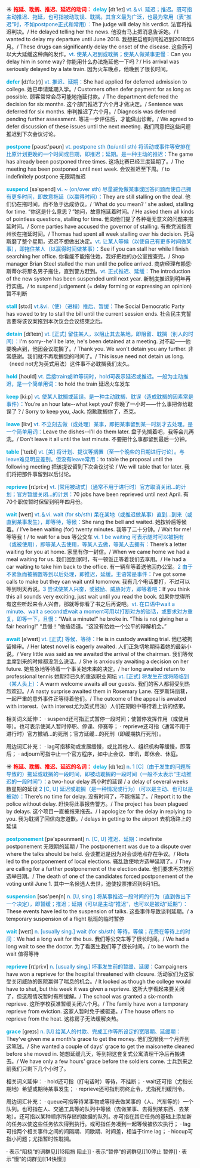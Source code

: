 ☀ <font color="red">**拖延、耽搁、推迟、延迟的动词：**</font>
<font color="sky blue">**delay**</font> [dɪ'leɪ] 
<font color="#0070c0">vt.＆vi. 延迟；推迟。既可指主动推迟、拖延，也可指被动耽误、耽搁。其含义最为广泛，也最为常用（表“推迟”时，不如postpone正式和常用）：</font>The judge will delay his verdict. 法官将推迟判决。/ He delayed telling her the news. 他没有马上把消息告诉她。/ I wanted to delay my departure until June 2018. 我想把启程时间推迟到2018年6月。/ These drugs can significantly delay the onset of the disease. 这些药可以大大延缓这种病的发作。<font color="#0070c0">vt. 使某人迟到或耽搁；使某人做某事更慢：</font>Can you delay him in some way? 你能用什么办法拖延他一下吗？/ His arrival was seriously delayed by a late train. 因为火车晚点，他晚到了很长时间。
           
<font color="sky blue">**defer**</font> [dɪˈfɜ:(r)]
<font color="#0070c0">vt. 推迟、延期：</font>She had applied for deferred admission to college. 她已申请延期入学。/ Customers often defer payment for as long as possible. 顾客常常会尽可能地拖延付款。/ The department deferred the decision for six months. 这个部门推迟了六个月才做决定。/ Sentence was deferred for six months. 审判推迟了六个月。/ Diagnosis was deferred pending further assessment. 等进一步评估后，才能做出诊断。/ We agreed to defer discussion of these issues until the next meeting. 我们同意把这些问题推迟到下次会议讨论。

<font color="sky blue">**postpone**</font> [pəʊst'pəʊn] 
<font color="#0070c0">vt. postpone sth (to/until sth) 将活动或事件等安排在比原计划更晚的一个时间或日期，即推迟；延期。是一种主动的推迟：</font>The game has already been postponed three times. 这场比赛已经三度延期了。/ The meeting has been postponed until next week. 会议推迟至下周。/ to indefinitely postpone 无限期推迟
           
<font color="sky blue">**suspend**</font> [səˈspend]
<font color="#0070c0">vi. ~ (on/over sth) 尽量避免做某事或回答问题而使自己拥有更多时间，即故意拖延（以赢得时间）：</font>They are still stalling on the deal. 他们仍在拖时间，而不急于达成协议。/ ‘What do you mean? ’ she asked, stalling for time. “你这是什么意思？”她问，故意拖延着时间。/ He asked them all kinds of pointless questions, stalling for time. 他向他们提了各种毫无意义的问题来拖延时间。/ Some parties have accused the governor of stalling. 有些党派指责州长在拖延时间。/ Thomas had spent all week stalling over his decision. 托马斯磨了整个星期，迟迟不想做出决定。<font color="#0070c0">vt. 让某人等候（以使自己有更多时间做某事），即拖住某人（以赢得时间做某事）：</font>See if you can stall her while I finish searching her office. 你看能不能拖住她，我好把她的办公室搜查完。/ Shop manager Brian Steel stalled the man until the police arrived. 商店经理布赖恩·斯蒂尔将那名男子拖住，直到警方赶到。<font color="#0070c0">vt. 正式推迟、延缓：</font>The introduction of the new system has been suspended until next year. 新制度推迟到明年再行实施。/ to suspend judgement (= delay forming or expressing an opinion) 暂不判断
           
<font color="sky blue">**stall**</font> [stɔ:l]
<font color="#0070c0">vt.&vi.（使）（进程）推后、暂缓：</font>The Social Democratic Party has vowed to try to stall the bill until the current session ends. 社会民主党誓言要将该议案拖到本次议会会议结束之后。
           
<font color="sky blue">**detain**</font> [dɪˈteɪn]
<font color="#0070c0">vt. [正式] 留住某人，以阻止其去某地，即阻留、耽搁（别人的时间）：</font>I'm sorry--he'll be late; he's been detained at a meeting. 对不起——他要晚点到，他因会议耽搁了。/ Thank you. We won't detain you any further. 非常感谢。我们就不再耽搁您的时间了。/ This issue need not detain us long.（need not尤为英式用法）这件事不必耽搁我们太久。

<font color="sky blue">**hold**</font> [həʊld] 
<font color="#0070c0">vt. 后接train或lift等词时，hold可表示延迟或推迟。一般为主动推迟，是一个简单用词：</font>to hold the train 延迟火车发车

<font color="sky blue">**keep**</font> [ki:p] 
<font color="#0070c0">vt. 使某人耽搁或延误。是一种主动耽搁、耽误（造成耽搁的因素常是事件）：</font>You’re an hour late--what kept you? 你晚了一小时——什么事把你给耽误了？/ Sorry to keep you, Jack. 抱歉耽搁你了，杰克。

<font color="sky blue">**leave**</font> [li:v] 
<font color="#0070c0">vt. 不立刻去做（或处理）某事，即把某事留到某一时刻才去处理。是一个简单用词：</font>Leave the dishes--I’ll do them later. 盘子先搁着吧，我等会儿再洗。/ Don’t leave it all until the last minute. 不要把什么事都留到最后一分钟。

<font color="sky blue">**table**</font> ['teɪbl] 
<font color="#0070c0">vt. [美] 将计划、提议等搁置（至一个晚些的日期进行讨论）。与leave难见明显差别。但没有leave常用：</font>to table the proposal until the following meeting 把该提议留到下次会议讨论 / We will table that for later. 我们将把那件事留到以后讨论。
           
<font color="sky blue">**reprieve**</font> [rɪˈpri:v]
<font color="#0070c0">vt. [常用被动式]（通常不用于进行时）官方取消关闭…的计划；官方暂缓关闭…的计划：</font>70 jobs have been reprieved until next April. 有70个职位暂时保留到明年四月份。

<font color="sky blue">**wait**</font> [weɪt] 
<font color="#0070c0">vt.＆vi. wait (for sb/sth) 呆在某地（或推迟做某事）直到…到来（或直到某事发生），即等待，等候：</font>She rang the bell and waited. 她按铃后等候着。/ I’ve been waiting (for) twenty minutes. 我等了二十分钟。/ Wait for me! 等等我！/ to wait for a bus 等公交车 <font color="#0070c0">vi. 1 be waiting 可表示随时可以被拥有（或被使用），即等某人去使用，等某人去做，等某人去拥有：</font>There’s a letter waiting for you at home. 家里有你一封信。/ When we came home we had a meal waiting for us. 我们回到家时，有一顿饭正等着我们去享用。/ He had a car waiting to take him back to the office. 有一辆车等着送他回办公室。<font color="#0070c0">2 由于不紧急而被搁置等到以后处理，即推迟，延缓。主语常是事件：</font>I’ve got some calls to make but they can wait until tomorrow. 我有几个电话要打，不过可以等到明天再说。<font color="#0070c0">3 尝试使某人兴奋，或鼓励、威胁对方，即等着吧：</font>If you think this all sounds very exciting, just wait until you read the book. 如果你觉得所有这些听起来令人兴奋，那就等你看了书之后再说吧。<font color="#0070c0">vt. 在口语中wait a minute、wait a second或wait a moment可用以打断对方的谈话，或要求对方重复，即等一下，且慢：</font>“Wait a minute!” he broke in. “This is not giving her a fair hearing!” “且慢！”他插话道。“这没有给她一个公平的辩解机会。”
           
<font color="sky blue">**await**</font> [əˈweɪt]
<font color="#0070c0">vt. [正式] 等候、等待：</font>He is in custody awaiting trial. 他已被拘留候审。/ Her latest novel is eagerly awaited. 人们正急切地期待着她的最新小说。/ Very little was said as we awaited the arrival of the chairman. 我们等候主席到来的时候都没怎么说话。/ She is anxiously awaiting a decision on her future. 她焦急地等待着一个事关她未来的决定。/ her long awaited return to professional tennis 她期待已久的重返职业网坛 <font color="#0070c0">vt. [正式] 将发生在或将降临到（某人头上）：</font>A warm welcome awaits all our guests. 我们的客人都将受到热烈欢迎。/ A nasty surprise awaited them in Rosemary Lane. 在罗斯玛丽巷，一起严重的意外事件正等待着他们。/ The outcome of the appeal is awaited with interest.（with interest尤为英式用法）人们在期盼中等待着上诉的结果。

相关词义延伸：
· suspend还可指正式暂停一段时间；使暂停发挥作用（或使用等）。也可表示使某人暂时停职、停课、停赛等；
· reprieve还可指（通常不用于进行时）官方撤销…的死刑；官方延缓…的死刑（即缓期执行死刑）。

周边词汇补充：
· lag可指移动或发展缓慢，或比其他人、组织机构等缓慢，即落后；
· adjourn可指中止一个官方程序，如中止会议、审讯，即休会、休庭。

☀ <font color="red">**拖延、耽搁、推迟、延迟的名词：**</font>
<font color="sky blue">**delay**</font> [dɪ'leɪ] 
<font color="#0070c0">n. 1 [C]（由于发生的问题所导致的）拖延或耽搁的一段时间，即被动耽搁的一段时间（一般不太表示“主动推迟的一段时间”）：</font>a two-hour delay 两小时的延误 / a delay of several weeks 数星期的延误 <font color="#0070c0">2 [C, U] 延迟或耽搁（是一种情况或行为）（可以是主动、也可以是被动）：</font>There’s no time for delay. 没有时间了，不能拖延了。/ Report it to the police without delay. 赶快将此事报告警方。/ The project has been plagued by delays. 这个项目一直被拖来拖去。/ I apologize for the delay in replying to you. 我为耽搁了回信向您道歉。/ delays in getting to the airport 去机场路上的延误 
           
<font color="sky blue">**postponement**</font> [pə'spəʊnmənt]
<font color="#0070c0">n. [C, U] 推迟、延期：</font>indefinite postponement 无限期的延期 / The postponement was due to a dispute over where the talks should be held. 会谈推迟是因为对会谈地点存在争议。/ Riots led to the postponement of local elections. 骚乱致使地方选举延期了。/ They are calling for a further postponement of the election date. 他们要求再次推迟选举日期。/ The death of one of the candidates forced postponement of the voting until June 1. 其中一名候选人去世，迫使投票推迟到6月1日。

<font color="sky blue">**suspension**</font> [səs'penʃn] 
<font color="#0070c0">n. [U, sing.] 将某事推迟一段时间的行为（直到做出下一个决定），即暂缓；推迟；延期（可以是主动“推迟”，也可以是被动“延期”）：</font>These events have led to the suspension of talks. 这些事件导致谈判延期。/ a temporary suspension of a flight 航班的临时暂停

<font color="sky blue">**wait**</font> [weɪt] 
<font color="#0070c0">n. [usually sing.] wait (for sb/sth) 等待，等候；花费在等待上的时间：</font>We had a long wait for the bus. 我们等公交车等了很长时间。/ We had a long wait to see the doctor. 为了看医生我们等了很长时间。/ to be worth the wait 值得等待
            
<font color="sky blue">**reprieve**</font> [rɪˈpri:v]
<font color="#0070c0">n. [usually sing.] 坏事发生前的暂缓、延缓：</font>Campaigners have won a reprieve for the hospital threatened with closure. 活动家们为这家受关闭威胁的医院赢得了喘息的机会。/ It looked as though the college would have to shut, but this week it was given a reprieve. 这所大学看起来要关闭了，但这周情况暂时有所缓解。/ The school was granted a six-month reprieve. 这所学校获准暂缓关闭六个月。/ The family have won a temporary reprieve from eviction. 这家人暂时免于被驱逐。/ The house offers no reprieve from the heat. 这栋房子无法缓解炎热。          

<font color="sky blue">**grace**</font> [greɪs]
<font color="#0070c0">n. [U] 给某人的付款、完成工作等所设定的宽限期、延缓期：</font>They've given me a month's grace to get the money. 他们宽限我一个月弄到这笔钱。/ She wanted a couple of days' grace to get the maisonette cleaned before she moved in. 她想延缓几天，等到把这套复式公寓清理干净后再搬进去。/ We have only a few hours' grace before the soldiers come. 士兵到来之前我们只剩下几个小时了。
 
相关词义延伸：
· hold还可指（打电话时）等待，不挂断；
· wait还可指（尤指长期地）希望或期待某事发生；
· reprieve还可指刑罚终止令，尤指死刑缓刑令。

周边词汇补充：
· queue可指等待某事物或等待去做某事的（人、汽车等的）一个队列。也可指在人、交通工具等的队列中等候（去做某事、去得到某东西、去某地）。还可指以某种顺序所存储的数据的队列。亦可指在其它任务的基础上添加新的任务以使这些任务依次得到执行。或可指任务凑到一起等候被依次执行；
· lag可指两个相关事件之间的间隔期、间歇期、时间差，相当于time lag；
· hiccup可指小问题；尤指暂时性耽搁。

· 表示“阻挠”的词群见[[13阻挡 阻止]]
· 表示“暂停”的词群见[[10停止 暂停]]
· 表示“慢”的词群见[[14快慢]]
